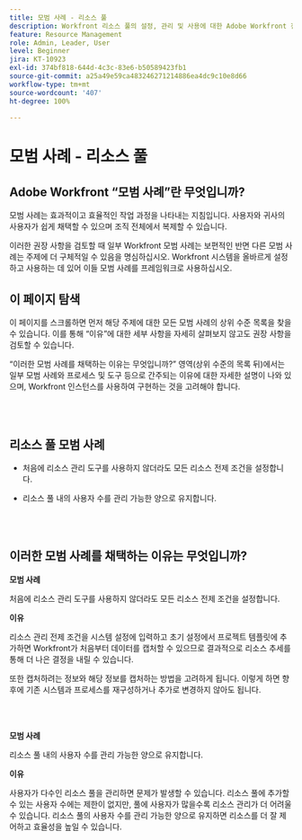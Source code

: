 ```yaml
---
title: 모범 사례 - 리소스 풀
description: Workfront 리소스 풀의 설정, 관리 및 사용에 대한 Adobe Workfront 전문가의 모범 사례 권장 사항을 살펴봅니다.
feature: Resource Management
role: Admin, Leader, User
level: Beginner
jira: KT-10923
exl-id: 374bf818-644d-4c3c-83e6-b50589423fb1
source-git-commit: a25a49e59ca483246271214886ea4dc9c10e8d66
workflow-type: tm+mt
source-wordcount: '407'
ht-degree: 100%

---
```


# 모범 사례 - 리소스 풀

## Adobe Workfront “모범 사례”란 무엇입니까?

모범 사례는 효과적이고 효율적인 작업 과정을 나타내는 지침입니다. 사용자와 귀사의 사용자가 쉽게 채택할 수 있으며 조직 전체에서 복제할 수 있습니다.

이러한 권장 사항을 검토할 때 일부 Workfront 모범 사례는 보편적인 반면 다른 모범 사례는 주제에 더 구체적일 수 있음을 명심하십시오. Workfront 시스템을 올바르게 설정하고 사용하는 데 있어 이들 모범 사례를 프레임워크로 사용하십시오.

## 이 페이지 탐색

이 페이지를 스크롤하면 먼저 해당 주제에 대한 모든 모범 사례의 상위 수준 목록을 찾을 수 있습니다. 이를 통해 “이유”에 대한 세부 사항을 자세히 살펴보지 않고도 권장 사항을 검토할 수 있습니다.

“이러한 모범 사례를 채택하는 이유는 무엇입니까?” 영역(상위 수준의 목록 뒤)에서는 일부 모범 사례와 프로세스 및 도구 등으로 간주되는 이유에 대한 자세한 설명이 나와 있으며, Workfront 인스턴스를 사용하여 구현하는 것을 고려해야 합니다.

</br>
</br>

## 리소스 풀 모범 사례

* 처음에 리소스 관리 도구를 사용하지 않더라도 모든 리소스 전제 조건을 설정합니다.

* 리소스 풀 내의 사용자 수를 관리 가능한 양으로 유지합니다.

</br>
</br>

## 이러한 모범 사례를 채택하는 이유는 무엇입니까?

**모범 사례**

처음에 리소스 관리 도구를 사용하지 않더라도 모든 리소스 전제 조건을 설정합니다.

**이유**

리소스 관리 전제 조건을 시스템 설정에 입력하고 초기 설정에서 프로젝트 템플릿에 추가하면 Workfront가 처음부터 데이터를 캡처할 수 있으므로 결과적으로 리소스 추세를 통해 더 나은 결정을 내릴 수 있습니다.

또한 캡처하려는 정보와 해당 정보를 캡처하는 방법을 고려하게 됩니다. 이렇게 하면 향후에 기존 시스템과 프로세스를 재구성하거나 추가로 변경하지 않아도 됩니다.

</br>
</br>

**모범 사례**

리소스 풀 내의 사용자 수를 관리 가능한 양으로 유지합니다.

**이유**

사용자가 다수인 리소스 풀을 관리하면 문제가 발생할 수 있습니다. 리소스 풀에 추가할 수 있는 사용자 수에는 제한이 없지만, 풀에 사용자가 많을수록 리소스 관리가 더 어려울 수 있습니다. 리소스 풀의 사용자 수를 관리 가능한 양으로 유지하면 리소스를 더 잘 제어하고 효율성을 높일 수 있습니다.
